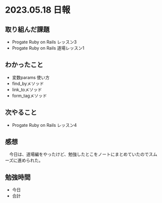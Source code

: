 # 2023.05.18 日報

## 取り組んだ課題
- Progate Ruby on Rails レッスン3
- Progate Ruby on Rails 道場レッスン1

## わかったこと
- 変数params 使い方
- find_byメソッド
- link_toメソッド
- form_tagメソッド

## 次やること
- Progate Ruby on Rails レッスン4

## 感想
　今日は、道場編をやったけど、勉強したとこをノートにまとめていたのでスムーズに進められた。
 
## 勉強時間
- 今日
- 合計　
